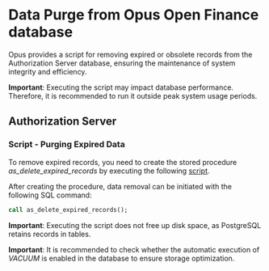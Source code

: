 # Data Purge from Opus Open Finance database

Opus provides a script for removing expired or obsolete
records from the Authorization Server database, ensuring
the maintenance of system integrity and efficiency.

**Important**: Executing the script may impact database
performance. Therefore, it is recommended to run it outside peak
system usage periods.

## Authorization Server

### Script - Purging Expired Data

To remove expired records, you need to create the stored procedure 
*as_delete_expired_records* by executing the following [script](attachments/as_delete_expired_records.sql).

After creating the procedure, data removal can be initiated
with the following SQL command:

```sql  
call as_delete_expired_records();
```

**Important**: Executing the script does not free up disk space,
as PostgreSQL retains records in tables.

**Important**: It is recommended to check whether the automatic execution
of *VACUUM* is enabled in the database to ensure storage optimization.